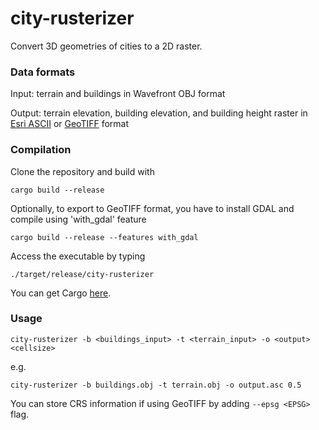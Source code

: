 # city-rusterizer

Convert 3D geometries of cities to a 2D raster.

### Data formats
Input: terrain and buildings in Wavefront OBJ format

Output: terrain elevation, building elevation, and building height raster in [Esri ASCII](https://en.wikipedia.org/wiki/Esri_grid) or [GeoTIFF](https://en.wikipedia.org/wiki/GeoTIFF) format

### Compilation

Clone the repository and build with

```
cargo build --release
```

Optionally, to export to GeoTIFF format, you have to install GDAL and compile using 'with_gdal' feature
```
cargo build --release --features with_gdal
```

Access the executable by typing

```
./target/release/city-rusterizer
```

You can get Cargo [here](https://www.rust-lang.org/tools/install).

### Usage
```
city-rusterizer -b <buildings_input> -t <terrain_input> -o <output> <cellsize>
``` 
e.g.
```
city-rusterizer -b buildings.obj -t terrain.obj -o output.asc 0.5
```

You can store CRS information if using GeoTIFF by adding ```--epsg <EPSG>``` flag.
